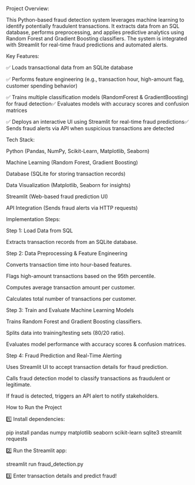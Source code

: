 Project Overview:

This Python-based fraud detection system leverages machine learning to identify potentially fraudulent transactions. It extracts data from an SQL database, performs preprocessing, and applies predictive analytics using Random Forest and Gradient Boosting classifiers. The system is integrated with Streamlit for real-time fraud predictions and automated alerts.

Key Features:

✅ Loads transactional data from an SQLite database

✅ Performs feature engineering (e.g., transaction hour, high-amount flag, customer spending behavior)

✅ Trains multiple classification models (RandomForest & GradientBoosting) for fraud detection✅ Evaluates models with accuracy scores and confusion matrices

✅ Deploys an interactive UI using Streamlit for real-time fraud predictions✅ Sends fraud alerts via API when suspicious transactions are detected

Tech Stack:

Python (Pandas, NumPy, Scikit-Learn, Matplotlib, Seaborn)

Machine Learning (Random Forest, Gradient Boosting)

Database (SQLite for storing transaction records)

Data Visualization (Matplotlib, Seaborn for insights)

Streamlit (Web-based fraud prediction UI)

API Integration (Sends fraud alerts via HTTP requests)

Implementation Steps:

Step 1: Load Data from SQL

Extracts transaction records from an SQLite database.

Step 2: Data Preprocessing & Feature Engineering

Converts transaction time into hour-based features.

Flags high-amount transactions based on the 95th percentile.

Computes average transaction amount per customer.

Calculates total number of transactions per customer.

Step 3: Train and Evaluate Machine Learning Models

Trains Random Forest and Gradient Boosting classifiers.

Splits data into training/testing sets (80/20 ratio).

Evaluates model performance with accuracy scores & confusion matrices.

Step 4: Fraud Prediction and Real-Time Alerting

Uses Streamlit UI to accept transaction details for fraud prediction.

Calls fraud detection model to classify transactions as fraudulent or legitimate.

If fraud is detected, triggers an API alert to notify stakeholders.

How to Run the Project

1️⃣ Install dependencies:

pip install pandas numpy matplotlib seaborn scikit-learn sqlite3 streamlit requests

2️⃣ Run the Streamlit app:

streamlit run fraud_detection.py

3️⃣ Enter transaction details and predict fraud!
